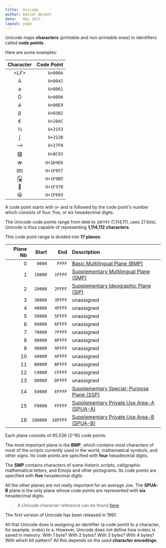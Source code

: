 ```yaml
---
title:  Unicode
author: Daniel Weibel
date:   May 2017
layout: page
---
```


Unicode maps **characters** (printable and non-printable ones) to identifiers called **code points**.

Here are some examples:

|Character |   Code Point |
|:--------:|-------------:|
|*\<LF\>*  |      `U+000A`|
|A         |      `U+0041`|
|a         |      `U+0061`|
|Ö         |      `U+00D6`|
|é         |      `U+00E9`|
|β         |      `U+03B2`|
|€         |      `U+20AC`|
|⅓         |      `U+2153`|
|∫         |      `U+222B`|
|⟶         |      `U+27F6`|
|貓        |      `U+8C93`|
|𝓦         |     `U+1D4E6`|
|🁗         |     `U+1F057`|
|🂵         |     `U+1F0B5`|
|🍰        |     `U+1F370`|
|😃        |     `U+1F603`|

A code point starts with `U+` and is followed by the code point's number which consists of four, five, or six hexadecimal digits.

The Unicode code points range from `0000` to `10FFFF` (1,114,111, uses 21 bits). Unicode is thus capable of representing **1,114,112 characters**.

This code point range is divided into **17 planes**:

|  Plane Nb   |     Start    |    End     |  Description  |
|------------:|-------------:|-----------:|:--------------|
|     0       |  `0000`      | `FFFF`     |   [Basic Multilingual Plane (BMP)](https://en.wikipedia.org/wiki/Plane_(Unicode)#Basic_Multilingual_Plane)|
|     1       |  `10000`     | `1FFFF`    |    [Supplementary Multilingual Plane (SMP)](https://en.wikipedia.org/wiki/Plane_(Unicode)#Supplementary_Multilingual_Plane)|
|     2       |  `20000`     | `2FFFF`    |    [Supplementary Ideographic Plane (SIP)](https://en.wikipedia.org/wiki/Plane_(Unicode)#Supplementary_Ideographic_Plane)|
|     3       |  `30000`     | `3FFFF`    |    unassigned|
|     4       |  `40000`     | `4FFFF`    |    unassigned|
|     5       |  `50000`     | `5FFFF`    |    unassigned|
|     6       |  `60000`     | `6FFFF`    |    unassigned|
|     7       |  `70000`     | `7FFFF`    |    unassigned|
|     8       |  `80000`     | `8FFFF`    |    unassigned|
|     9       |  `90000`     | `9FFFF`    |    unassigned|
|    10       |  `A0000`     | `AFFFF`    |    unassigned|
|    11       |  `B0000`     | `BFFFF`    |    unassigned|
|    12       |  `C0000`     | `CFFFF`    |    unassigned|
|    13       |  `D0000`     | `DFFFF`    |    unassigned|
|    14       |  `E0000`     | `EFFFF`    |    [Supplementary Special-Purpose Plane (SSP)](https://en.wikipedia.org/wiki/Plane_(Unicode)#Supplementary_Special-purpose_Plane)|
|    15       |  `F0000`     | `FFFFF`    |    [Supplementary Private Use Area-A (SPUA-A)](https://en.wikipedia.org/wiki/Plane_(Unicode)#Private_Use_Area_planes)|
|    16       |  `100000`    | `10FFFF`   |     [Supplementary Private Use Area-B (SPUA-B)](https://en.wikipedia.org/wiki/Plane_(Unicode)#Private_Use_Area_planes)|

Each plane consists of 65,536 (2^16) code points.

The most important plane is the **BMP**, which contains most characters of most of the scripts currently used in the world, mathematical symbols, and other signs. Its code points are specified with **four** hexadecmial digits.

The **SMP** contains characters of some historic scripts, calligraphic mathematical letters, and Emojis and other pictograms. Its code points are specified with **five** hexadecimal digits.

All the other planes are not really important for an average Joe. The **SPUA-B** plane is the only plane whose code points are represented with **six** hexadecimal digits.

> A Unicode character reference can be found [here](https://en.wikibooks.org/wiki/Unicode/Character_reference).

The first version of Unicode has been released in 1991.

All that Unicode does is assigning an identifier (a code point) to a character, for example, `U+0041` to `A`. However, Unicode does not define how `U+0041` is saved in memory. With 1 byte? With 2 bytes? With 3 bytes? With 4 bytes? With which bit pattern? All this depends on the used **character encodings**.




